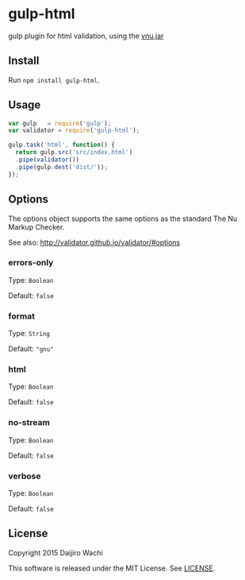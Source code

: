 # gulp-html
gulp plugin for html validation, using the [vnu.jar](https://validator.github.io/)

## Install
Run `npm install gulp-html`.

## Usage

```js
var gulp   = require('gulp');
var validator = require('gulp-html');

gulp.task('html', function() {
  return gulp.src('src/index.html')
  .pipe(validator())
  .pipe(gulp.dest('dist/'));
});
```

## Options
The options object supports the same options as the standard The Nu Markup Checker.

See also: http://validator.github.io/validator/#options

### errors-only
Type: `Boolean`

Default: `false`

### format
Type: `String`

Default: `"gnu"`

### html
Type: `Boolean`

Default: `false`

### no-stream
Type: `Boolean`

Default: `false`

### verbose
Type: `Boolean`

Default: `false`

## License
Copyright 2015 Daijiro Wachi

This software is released under the MIT License. See [LICENSE](/LICENSE).
